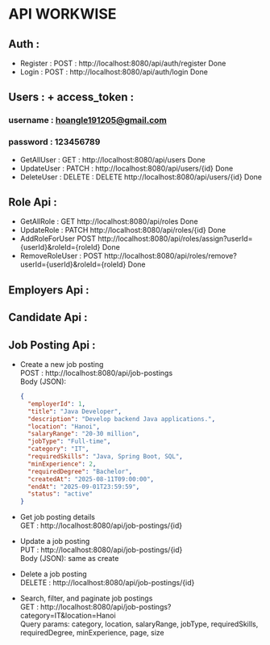# API WORKWISE

## Auth :
- Register : POST  : http://localhost:8080/api/auth/register               Done
- Login : POST  : http://localhost:8080/api/auth/login                     Done

## Users :  + access_token :   
### username : hoangle191205@gmail.com
### password : 123456789
- GetAllUser : GET  :   http://localhost:8080/api/users                    Done
- UpdateUser : PATCH :  http://localhost:8080/api/users/{id}               Done
- DeleteUser : DELETE : DELETE http://localhost:8080/api/users/{id}        Done


## Role Api :
- GetAllRole :   GET     http://localhost:8080/api/roles                   Done
- UpdateRole :   PATCH   http://localhost:8080/api/roles/{id}              Done
- AddRoleForUser POST    http://localhost:8080/api/roles/assign?userId={userId}&roleId={roleId}   Done
- RemoveRoleUser : POST  http://localhost:8080/api/roles/remove?userId={userId}&roleId={roleId}   Done

## Employers Api :


## Candidate Api :


## Job Posting Api : 
- Create a new job posting  
  POST : http://localhost:8080/api/job-postings  
  Body (JSON):  
  ```json
  {
    "employerId": 1,
    "title": "Java Developer",
    "description": "Develop backend Java applications.",
    "location": "Hanoi",
    "salaryRange": "20-30 million",
    "jobType": "Full-time",
    "category": "IT",
    "requiredSkills": "Java, Spring Boot, SQL",
    "minExperience": 2,
    "requiredDegree": "Bachelor",
    "createdAt": "2025-08-11T09:00:00",
    "endAt": "2025-09-01T23:59:59",
    "status": "active"
  }
  ```

- Get job posting details  
  GET : http://localhost:8080/api/job-postings/{id}

- Update a job posting  
  PUT : http://localhost:8080/api/job-postings/{id}  
  Body (JSON): same as create

- Delete a job posting  
  DELETE : http://localhost:8080/api/job-postings/{id}

- Search, filter, and paginate job postings  
  GET : http://localhost:8080/api/job-postings?category=IT&location=Hanoi  
  Query params: category, location, salaryRange, jobType, requiredSkills, requiredDegree, minExperience, page, size